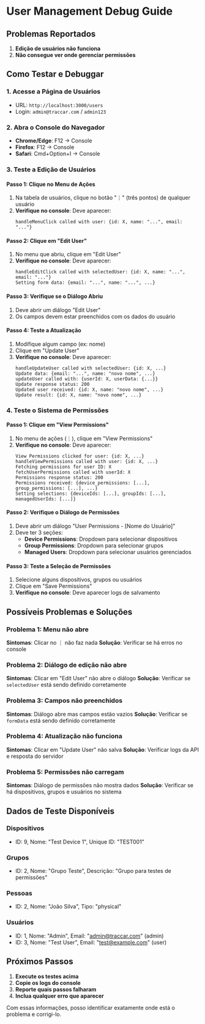 # User Management Debug Guide

## Problemas Reportados
1. **Edição de usuários não funciona**
2. **Não consegue ver onde gerenciar permissões**

## Como Testar e Debuggar

### 1. Acesse a Página de Usuários
- URL: `http://localhost:3000/users`
- Login: `admin@traccar.com` / `admin123`

### 2. Abra o Console do Navegador
- **Chrome/Edge**: F12 → Console
- **Firefox**: F12 → Console
- **Safari**: Cmd+Option+I → Console

### 3. Teste a Edição de Usuários

#### Passo 1: Clique no Menu de Ações
1. Na tabela de usuários, clique no botão "⋮" (três pontos) de qualquer usuário
2. **Verifique no console**: Deve aparecer:
   ```
   handleMenuClick called with user: {id: X, name: "...", email: "..."}
   ```

#### Passo 2: Clique em "Edit User"
1. No menu que abriu, clique em "Edit User"
2. **Verifique no console**: Deve aparecer:
   ```
   handleEditClick called with selectedUser: {id: X, name: "...", email: "..."}
   Setting form data: {email: "...", name: "...", ...}
   ```

#### Passo 3: Verifique se o Diálogo Abriu
1. Deve abrir um diálogo "Edit User"
2. Os campos devem estar preenchidos com os dados do usuário

#### Passo 4: Teste a Atualização
1. Modifique algum campo (ex: nome)
2. Clique em "Update User"
3. **Verifique no console**: Deve aparecer:
   ```
   handleUpdateUser called with selectedUser: {id: X, ...}
   Update data: {email: "...", name: "novo nome", ...}
   updateUser called with: {userId: X, userData: {...}}
   Update response status: 200
   Updated user received: {id: X, name: "novo nome", ...}
   Update result: {id: X, name: "novo nome", ...}
   ```

### 4. Teste o Sistema de Permissões

#### Passo 1: Clique em "View Permissions"
1. No menu de ações (⋮), clique em "View Permissions"
2. **Verifique no console**: Deve aparecer:
   ```
   View Permissions clicked for user: {id: X, ...}
   handleViewPermissions called with user: {id: X, ...}
   Fetching permissions for user ID: X
   fetchUserPermissions called with userId: X
   Permissions response status: 200
   Permissions received: {device_permissions: [...], group_permissions: [...], ...}
   Setting selections: {deviceIds: [...], groupIds: [...], managedUserIds: [...]}
   ```

#### Passo 2: Verifique o Diálogo de Permissões
1. Deve abrir um diálogo "User Permissions - [Nome do Usuário]"
2. Deve ter 3 seções:
   - **Device Permissions**: Dropdown para selecionar dispositivos
   - **Group Permissions**: Dropdown para selecionar grupos
   - **Managed Users**: Dropdown para selecionar usuários gerenciados

#### Passo 3: Teste a Seleção de Permissões
1. Selecione alguns dispositivos, grupos ou usuários
2. Clique em "Save Permissions"
3. **Verifique no console**: Deve aparecer logs de salvamento

## Possíveis Problemas e Soluções

### Problema 1: Menu não abre
**Sintomas**: Clicar no ⋮ não faz nada
**Solução**: Verificar se há erros no console

### Problema 2: Diálogo de edição não abre
**Sintomas**: Clicar em "Edit User" não abre o diálogo
**Solução**: Verificar se `selectedUser` está sendo definido corretamente

### Problema 3: Campos não preenchidos
**Sintomas**: Diálogo abre mas campos estão vazios
**Solução**: Verificar se `formData` está sendo definido corretamente

### Problema 4: Atualização não funciona
**Sintomas**: Clicar em "Update User" não salva
**Solução**: Verificar logs da API e resposta do servidor

### Problema 5: Permissões não carregam
**Sintomas**: Diálogo de permissões não mostra dados
**Solução**: Verificar se há dispositivos, grupos e usuários no sistema

## Dados de Teste Disponíveis

### Dispositivos
- ID: 9, Nome: "Test Device 1", Unique ID: "TEST001"

### Grupos
- ID: 2, Nome: "Grupo Teste", Descrição: "Grupo para testes de permissões"

### Pessoas
- ID: 2, Nome: "João Silva", Tipo: "physical"

### Usuários
- ID: 1, Nome: "Admin", Email: "admin@traccar.com" (admin)
- ID: 3, Nome: "Test User", Email: "test@example.com" (user)

## Próximos Passos

1. **Execute os testes acima**
2. **Copie os logs do console**
3. **Reporte quais passos falharam**
4. **Inclua qualquer erro que aparecer**

Com essas informações, posso identificar exatamente onde está o problema e corrigi-lo.
